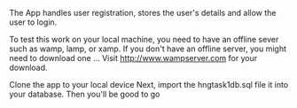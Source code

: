 The App handles user registration, stores the user's details and allow the user to login.

To test this work on your local machine, you need to have an offline sever such as wamp, lamp, or xamp.
If you don't have an offline server, you might need to download one ... Visit http://www.wampserver.com for your download.

Clone the app to your local device
Next, import the hngtask1db.sql file it into your database.
Then you'll be good to go

